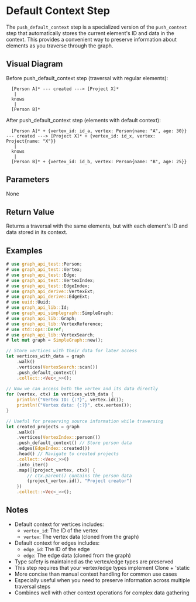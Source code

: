 # Default Context Step

The `push_default_context` step is a specialized version of the `push_context` step that automatically stores the current element's ID and data in the context. This provides a convenient way to preserve information about elements as you traverse through the graph.

## Visual Diagram

Before push_default_context step (traversal with regular elements):
```text
  [Person A]* --- created ---> [Project X]*  
   |
  knows
   |
  [Person B]*
```

After push_default_context step (elements with default context):
```text
  [Person A]* + {vertex_id: id_a, vertex: Person{name: "A", age: 30}} --- created ---> [Project X]* + {vertex_id: id_x, vertex: Project{name: "X"}}
   |
  knows
   |
  [Person B]* + {vertex_id: id_b, vertex: Person{name: "B", age: 25}}
```

## Parameters

None

## Return Value

Returns a traversal with the same elements, but with each element's ID and data stored in its context.

## Examples

```rust
# use graph_api_test::Person;
# use graph_api_test::Vertex;
# use graph_api_test::Edge;
# use graph_api_test::VertexIndex;
# use graph_api_test::EdgeIndex;
# use graph_api_derive::VertexExt;
# use graph_api_derive::EdgeExt;
# use uuid::Uuid;
# use graph_api_lib::Id;
# use graph_api_simplegraph::SimpleGraph;
# use graph_api_lib::Graph;
# use graph_api_lib::VertexReference;
# use std::ops::Deref;
# use graph_api_lib::VertexSearch;
# let mut graph = SimpleGraph::new();

// Store vertices with their data for later access
let vertices_with_data = graph
    .walk()
    .vertices(VertexSearch::scan())
    .push_default_context()
    .collect::<Vec<_>>();
    
// Now we can access both the vertex and its data directly
for (vertex, ctx) in vertices_with_data {
    println!("Vertex ID: {:?}", vertex.id());
    println!("Vertex data: {:?}", ctx.vertex());
}

// Useful for preserving source information while traversing
let created_projects = graph
    .walk()
    .vertices(VertexIndex::person())
    .push_default_context() // Store person data
    .edges(EdgeIndex::created())
    .head() // Navigate to created projects
    .collect::<Vec<_>>()
    .into_iter()
    .map(|(project_vertex, ctx)| {
        // ctx.parent() contains the person data
        (project_vertex.id(), "Project creator")
    })
    .collect::<Vec<_>>();
```

## Notes

- Default context for vertices includes:
  - `vertex_id`: The ID of the vertex
  - `vertex`: The vertex data (cloned from the graph)
- Default context for edges includes:
  - `edge_id`: The ID of the edge
  - `edge`: The edge data (cloned from the graph)
- Type safety is maintained as the vertex/edge types are preserved
- This step requires that your vertex/edge types implement Clone + 'static
- More concise than manual context handling for common use cases
- Especially useful when you need to preserve information across multiple traversal steps
- Combines well with other context operations for complex data gathering